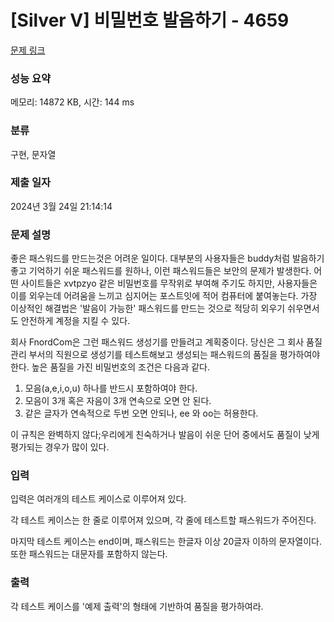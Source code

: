 # [Silver V] 비밀번호 발음하기 - 4659 

[문제 링크](https://www.acmicpc.net/problem/4659) 

### 성능 요약

메모리: 14872 KB, 시간: 144 ms

### 분류

구현, 문자열

### 제출 일자

2024년 3월 24일 21:14:14

### 문제 설명

<p>좋은 패스워드를 만드는것은 어려운 일이다. 대부분의 사용자들은 buddy처럼 발음하기 좋고 기억하기 쉬운 패스워드를 원하나, 이런 패스워드들은 보안의 문제가 발생한다. 어떤 사이트들은 xvtpzyo 같은 비밀번호를 무작위로 부여해 주기도 하지만, 사용자들은 이를 외우는데 어려움을 느끼고 심지어는 포스트잇에 적어 컴퓨터에 붙여놓는다. 가장 이상적인 해결법은 '발음이 가능한' 패스워드를 만드는 것으로 적당히 외우기 쉬우면서도 안전하게 계정을 지킬 수 있다. </p>

<p>회사 FnordCom은 그런 패스워드 생성기를 만들려고 계획중이다. 당신은 그 회사 품질 관리 부서의 직원으로 생성기를 테스트해보고 생성되는 패스워드의 품질을 평가하여야 한다. 높은 품질을 가진 비밀번호의 조건은 다음과 같다.</p>

<ol>
	<li>모음(a,e,i,o,u) 하나를 반드시 포함하여야 한다.</li>
	<li>모음이 3개 혹은 자음이 3개 연속으로 오면 안 된다.</li>
	<li>같은 글자가 연속적으로 두번 오면 안되나, ee 와 oo는 허용한다.</li>
</ol>

<p>이 규칙은 완벽하지 않다;우리에게 친숙하거나 발음이 쉬운 단어 중에서도 품질이 낮게 평가되는 경우가 많이 있다.</p>

### 입력 

 <p>입력은 여러개의 테스트 케이스로 이루어져 있다.</p>

<p>각 테스트 케이스는 한 줄로 이루어져 있으며, 각 줄에 테스트할 패스워드가 주어진다.</p>

<p>마지막 테스트 케이스는 end이며, 패스워드는 한글자 이상 20글자 이하의 문자열이다. 또한 패스워드는 대문자를 포함하지 않는다.</p>

### 출력 

 <p>각 테스트 케이스를 '예제 출력'의 형태에 기반하여 품질을 평가하여라.</p>

